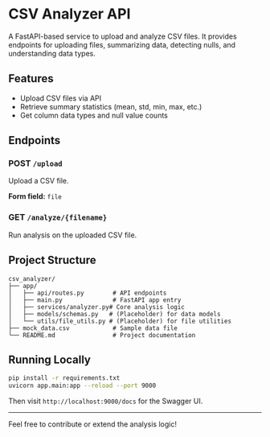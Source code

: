 # CSV Analyzer API

A FastAPI-based service to upload and analyze CSV files. It provides endpoints for uploading files, summarizing data, detecting nulls, and understanding data types.

## Features
- Upload CSV files via API
- Retrieve summary statistics (mean, std, min, max, etc.)
- Get column data types and null value counts

## Endpoints
### POST `/upload`
Upload a CSV file.

**Form field:** `file`

### GET `/analyze/{filename}`
Run analysis on the uploaded CSV file.

## Project Structure
```
csv_analyzer/
├── app/
│   ├── api/routes.py        # API endpoints
│   ├── main.py              # FastAPI app entry
│   ├── services/analyzer.py# Core analysis logic
│   ├── models/schemas.py   # (Placeholder) for data models
│   └── utils/file_utils.py # (Placeholder) for file utilities
├── mock_data.csv            # Sample data file
└── README.md                # Project documentation
```

## Running Locally
```bash
pip install -r requirements.txt
uvicorn app.main:app --reload --port 9000
```

Then visit `http://localhost:9000/docs` for the Swagger UI.

---
Feel free to contribute or extend the analysis logic!